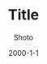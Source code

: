 ---
title: Title
description: Description
slug: slug
date: 2000-1-1
author: Shoto
image: sample1.jpg
category: Category
tags: [tag]
---